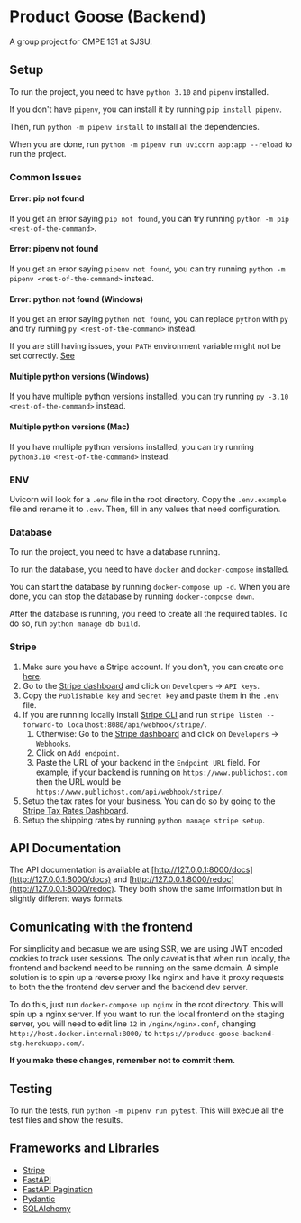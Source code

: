 # Product Goose (Backend)

A group project for CMPE 131 at SJSU.

## Setup

To run the project, you need to have `python 3.10` and `pipenv` installed.

If you don't have `pipenv`, you can install it by running `pip install pipenv`.

Then, run `python -m pipenv install` to install all the dependencies.

When you are done, run `python -m pipenv run uvicorn app:app --reload` to run the project.

### Common Issues

#### Error: pip not found

If you get an error saying `pip not found`, you can try running `python -m pip <rest-of-the-command>`.

#### Error: pipenv not found

If you get an error saying `pipenv not found`, you can try running `python -m pipenv <rest-of-the-command>` instead.

#### Error: python not found (Windows)

If you get an error saying `python not found`, you can replace `python` with `py` and try running `py <rest-of-the-command>` instead.

If you are still having issues, your `PATH` environment variable might not be set correctly. [See](https://www.youtube.com/watch?v=hZLJKddSAUE)

#### Multiple python versions (Windows)

If you have multiple python versions installed, you can try running `py -3.10 <rest-of-the-command>` instead.

#### Multiple python versions (Mac)

If you have multiple python versions installed, you can try running `python3.10 <rest-of-the-command>` instead.

### ENV

Uvicorn will look for a `.env` file in the root directory. Copy the `.env.example` file and rename it to `.env`. 
Then, fill in any values that need configuration.

### Database

To run the project, you need to have a database running.

To run the database, you need to have `docker` and `docker-compose` installed.

You can start the database by running `docker-compose up -d`. When you are done, you can stop the 
database by running `docker-compose down`.

After the database is running, you need to create all the required tables. To do so, run 
`python manage db build`.

### Stripe

1. Make sure you have a Stripe account. If you don't, you can create one [here](https://dashboard.stripe.com/register).
2. Go to the [Stripe dashboard](https://dashboard.stripe.com/test/dashboard) and click on `Developers` -> `API keys`.
3. Copy the `Publishable key` and `Secret key` and paste them in the `.env` file.
4. If you are running locally install [Stripe CLI](https://stripe.com/docs/stripe-cli) and run `stripe listen --forward-to localhost:8080/api/webhook/stripe/`.
    1. Otherwise: Go to the [Stripe dashboard](https://dashboard.stripe.com/test/dashboard) and click on `Developers` -> `Webhooks`.
    2. Click on `Add endpoint`.
    3. Paste the URL of your backend in the `Endpoint URL` field. For example, if your backend is running on `https://www.publichost.com` then the URL would be `https://www.publichost.com/api/webhook/stripe/`.
7. Setup the tax rates for your business. You can do so by going to the [Stripe Tax Rates Dashboard](https://dashboard.stripe.com/test/tax-rates).
8. Setup the shipping rates by running `python manage stripe setup`.
  
## API Documentation

The API documentation is available at [http://127.0.0.1:8000/docs](http://127.0.0.1:8000/docs) and 
[http://127.0.0.1:8000/redoc](http://127.0.0.1:8000/redoc). They both show the same information but 
in slightly different ways formats.

## Comunicating with the frontend

For simplicity and becasue we are using SSR, we are using JWT encoded cookies to track user sessions.
The only caveat is that when run locally, the frontend and backend need to be running on the same domain.
A simple solution is to spin up a reverse proxy like nginx and have it proxy requests to both the
the frontend dev server and the backend dev server.

To do this, just run `docker-compose up nginx` in the root directory. This will spin up a nginx server.
If you want to run the local frontend on the staging server, you will need to edit line `12` in
`/nginx/nginx.conf`, changing `http://host.docker.internal:8000/` to `https://produce-goose-backend-stg.herokuapp.com/`.

**If you make these changes, remember not to commit them.**

## Testing

To run the tests, run `python -m pipenv run pytest`. This will execue all the test files and show the results.

## Frameworks and Libraries

+ [Stripe](https://stripe.com/docs)
+ [FastAPI](https://fastapi.tiangolo.com)
+ [FastAPI Pagination](https://github.com/uriyyo/fastapi-pagination)
+ [Pydantic](https://pydantic-docs.helpmanual.io)
+ [SQLAlchemy](https://docs.sqlalchemy.org/en/14/intro.html)
